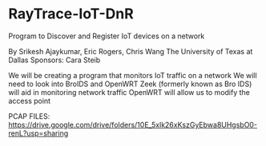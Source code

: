 # RayTrace-IoT-DnR
Program to Discover and Register IoT devices on a network

By Srikesh Ajaykumar, Eric Rogers, Chris Wang
The University of Texas at Dallas
Sponsors: Cara Steib

We will be creating a program that monitors IoT traffic on a network
We will need to look into BroIDS and OpenWRT
Zeek (formerly known as Bro IDS) will aid in monitoring network traffic
OpenWRT will allow us to modify the access point

PCAP FILES: https://drive.google.com/drive/folders/10E_5xlk26xKszGyEbwa8UHgsbO0-renL?usp=sharing